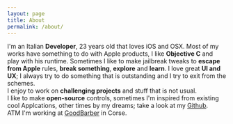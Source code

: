 ```yaml
---
layout: page
title: About
permalink: /about/
---
```


I'm an Italian **Developer**, 23 years old that loves iOS and OSX.
Most of my works have something to do with Apple products, I like **Objective C** and play with his runtime.  Sometimes I like to make jailbreak tweaks to **escape from Apple** rules, **break something**, **explore** and **learn**.
I love great **UI and UX**; I always try to do something that is outstanding and I try to exit from the schemes.  
I enjoy to work on **challenging projects** and stuff that is not usual.  
I like to make **open-source** controls, sometimes I'm inspired from existing cool Applcations, other times by my dreams; take a look at my [Github](http://github.com/MP0w).  
ATM I'm working at [GoodBarber](http://goodbarber.com) in Corse.
